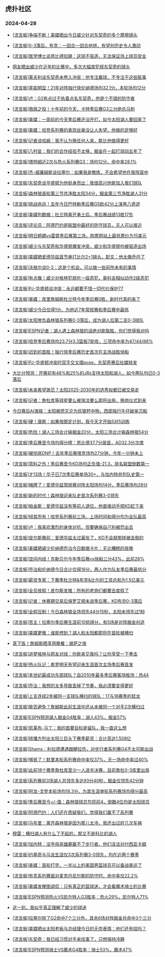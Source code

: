 ## 虎扑社区 
### 2024-04-28

+ [[流言板]争端不断！美媒晒出今日威少针对东契奇的多个摩擦镜头](https://bbs.hupu.com/626025836.html)

+ [[流言板]0-3落后，布克：一回合一回合地拼，有望创历史令人激动](https://bbs.hupu.com/626022832.html)

+ [[流言板]医学博士谈恩比德拉腿：这球不驱逐，无法保证场上球员安全](https://bbs.hupu.com/626025212.html)

+ [网友晒出威少在近年的比赛中，多次大幅度犯规东契奇的镜头](https://bbs.hupu.com/626019714.html)

+ [[流言板]莱夫利谈东契奇未卷入冲突：他专注赢球，不专注于这些脏事](https://bbs.hupu.com/626025103.html)

+ [[流言板]差距明显！21年对阵独行侠伦纳德场均32.1分，本轮场均12分](https://bbs.hupu.com/626022739.html)

+ [[流言板]卢：G2有点过于执着点名东契奇，他是个不错的防守者](https://bbs.hupu.com/626024955.html)

+ [[流言板]救赎之投！十年前的今天，卡特季后赛G3三分绝杀马刺](https://bbs.hupu.com/626022166.html)

+ [[流言板]美媒：一周前的今天季后赛还没开打，如今太阳湖人要回家了](https://bbs.hupu.com/626022124.html)

+ [[流言板]美媒：哈登系列赛的表现丝毫没让人失望，他做的足够好](https://bbs.hupu.com/626021239.html)

+ [[流言板]记者谈哈姆：我不认为换任何人来，能比他做得更好](https://bbs.hupu.com/626024325.html)

+ [[流言板]八村垒：我们的合作经验不太够，掘金在一起打球四五年了](https://bbs.hupu.com/626025876.html)

+ [[流言板]塔特姆近2次与热火系列赛G3：场均12分，命中率28.1%](https://bbs.hupu.com/626026524.html)

+ [[流言板]杰-威廉姆斯谈拉塞尔：如果我是教练，不会希望他在我阵容中](https://bbs.hupu.com/626024391.html)

+ [[流言板]东契奇谈华盛顿为他挺身而出：我很高兴他能加入我们球队](https://bbs.hupu.com/626024715.html)

+ [[流言板]森林狼首轮第三节共净胜太阳34分，掘金第三节净胜湖人31分](https://bbs.hupu.com/626024886.html)

+ [[流言板]挑战命运！去年今日巴特勒季后赛G5砍42分上演黑八奇迹](https://bbs.hupu.com/626022637.html)

+ [[流言板]美媒列数据：杜兰特离开勇士后，季后赛战绩13胜17负](https://bbs.hupu.com/626020117.html)

+ [[流言板]评论员：阿德巴约是联盟中最好的防守球员，无人可以接近](https://bbs.hupu.com/626026046.html)

+ [[流言板]明日鹈鹕vs雷霆季后赛第三场，购票网站上最低票价为15美元](https://bbs.hupu.com/626024485.html)

+ [[流言板]威少与东契奇和华盛顿爆发冲突，威少和华盛顿均被驱逐出场](https://bbs.hupu.com/626012287.html)

+ [[流言板]美媒晒爱德华兹首节单打比尔2+1镜头，配文：他太像乔丹了](https://bbs.hupu.com/626025083.html)

+ [[流言板]沃格尔谈0-3：这是个机会，可以做一些前所未有的事情](https://bbs.hupu.com/626019663.html)

+ [[流言板]有点像！威少对格林犯规吃一级恶犯，奥科吉相似动作2级恶犯](https://bbs.hupu.com/626019712.html)

+ [[流言板]PJ-华盛顿谈冲突：永远都要不惜一切代价保护77](https://bbs.hupu.com/626019471.html)

+ [[流言板]美媒：库里詹姆斯杜兰特今年季后赛0胜，新时代真的来了](https://bbs.hupu.com/626019294.html)

+ [[流言板]威少今日仅得1分，为他近7年常规赛和季后赛中最低](https://bbs.hupu.com/626024866.html)

+ [[流言板]太阳惨负森林狼系列赛0-3落后，成为湖人后第二支0-3球队](https://bbs.hupu.com/626018270.html)

+ [[流言板]ESPN记者：湖人遇上森林狼的话绝对能取胜，你们觉得我对吗](https://bbs.hupu.com/626019308.html)

+ [[流言板]哈登季后赛场均23.7分3.3篮板7助攻，三项命中率为47/44/88%](https://bbs.hupu.com/626019278.html)

+ [[流言板]迟到的首胜！独行侠季后赛历史首次在主场战胜快船](https://bbs.hupu.com/626022245.html)

+ [[流言板]PJ-华盛顿冲突时双手交叉摆pose，东契奇赛后社媒转发](https://bbs.hupu.com/626019032.html)

+ [大比分预测：开赛前有48%和25%的JRs支持太阳和湖人，如今两队均已0-3落后](https://bbs.hupu.com/626018546.html)

+ [[流言板]未来希望渺茫？太阳2025-2030年的选秀权都已被交易走](https://bbs.hupu.com/626018857.html)

+ [[流言板]记者：詹杜库等球星要么被淘汰要么即将出局，换岗仪式到来](https://bbs.hupu.com/626019173.html)

+ [今日赛后AI海报：太阳被熄灭沦为灰狼杯中物，西部独行牛仔破釜沉船](https://bbs.hupu.com/626018295.html)

+ [[流言板]硬！唐斯：如果按既定计划，我今天才开始5对5训练](https://bbs.hupu.com/626022470.html)

+ [[流言板]危险！湖人三场合计输掘金20分，太阳三场合计输森林狼54分](https://bbs.hupu.com/626018469.html)

+ [[流言板]季后赛至今场均得分榜：恩比德37.7分居首，AD32.3分次席](https://bbs.hupu.com/626023237.html)

+ [[流言板]被彻底DNP！去年季后赛塔克场均27分钟，今年一分钟未上](https://bbs.hupu.com/626023178.html)

+ [[流言板]意料之外！季后赛至今KD场均正负值-21.3，排名联盟倒数第一](https://bbs.hupu.com/626019611.html)

+ [[流言板]才13场！华子已7次季后赛单场30+，与加内特并列队史第一](https://bbs.hupu.com/626018308.html)

+ [[流言板]摊牌了！爱德华兹常规赛对阵太阳场均14分，季后赛场均28分](https://bbs.hupu.com/626023006.html)

+ [[流言板]新的时代！森林狼迎来队史首次系列赛3-0领先](https://bbs.hupu.com/626018277.html)

+ [[流言板]帕金斯：爱德华兹没有等前人退位，他直接动手把KD赶下来](https://bbs.hupu.com/626017918.html)

+ [[流言板]倾其所有！哈登系列赛前三场，上场时间和得分均为全队最高](https://bbs.hupu.com/626018194.html)

+ [[流言板]卢：我喜欢激烈的身体对抗，但要确保自己别被罚出去](https://bbs.hupu.com/626025248.html)

+ [[流言板]皮尔斯赛前：爱德华兹太过嚣张了，KD不会就那样被击倒的](https://bbs.hupu.com/626020415.html)

+ [[流言板]美媒晒威少伦纳德乔治今日数据卡片：无比糟糕的夜晚](https://bbs.hupu.com/626026176.html)

+ [[流言板]空间内线！克勒贝尔今年季后赛vs快船三分43%，此前28%](https://bbs.hupu.com/626018127.html)

+ [[流言板]乔治和伦纳德今日合计仅得16分，两人作为队友季后赛最低分](https://bbs.hupu.com/626018015.html)

+ [[流言板]薪资专家：下赛季杜兰特&布克&比尔的工资总和为1.5亿美元](https://bbs.hupu.com/626018428.html)

+ [[流言板]全员放假！皮尔斯发推：所有的老炮们都要去度假了](https://bbs.hupu.com/626017747.html)

+ [[流言板]记者：休赛期交易后保罗艾顿未进季后赛，KD布克0-3落后](https://bbs.hupu.com/626022472.html)

+ [[流言板]全程压制！今日森林狼全场领先44分15秒，太阳未领先过1秒](https://bbs.hupu.com/626022087.html)

+ [[流言板]苦主！拉塞尔季后赛生涯前10低得分，有5场是对阵掘金创造](https://bbs.hupu.com/626024244.html)

+ [[流言板]美媒更推：谁能想到？湖人和太阳都即将在首轮被横扫](https://bbs.hupu.com/626018719.html)

+ [真下饭！詹姆斯晒享用晚餐：披萨之夜](https://bbs.hupu.com/626018701.html)

+ [[流言板]追梦格林与网友对线：你能来见我吗？让你享受一下拳击](https://bbs.hupu.com/626015579.html)

+ [[流言板]热火队记：希罗明天有望迎来生涯首次主场季后赛首发](https://bbs.hupu.com/626025693.html)

+ [[流言板]本世纪最成功东部球队？自2010年最多季后赛客场胜场：热44](https://bbs.hupu.com/626026329.html)

+ [[流言板]乔治：我想的太多导致丢掉了节奏，我必须要变得更好](https://bbs.hupu.com/626026923.html)

+ [[流言板]上支连续2年被同一支球队横扫的球队：17与18赛季的猛龙](https://bbs.hupu.com/626027116.html)

+ [[流言板]能否避免？詹姆斯此前生涯中还从未被同一个对手2次横扫过](https://bbs.hupu.com/626023061.html)

+ [[流言板]ESPN预测湖人掘金G4胜率：湖人43%，掘金57%](https://bbs.hupu.com/626027024.html)

+ [[流言板]凯莱布-马丁：我的首要目标是留队，我一直这么想](https://bbs.hupu.com/626025619.html)

+ [[流言板]转播方列出太阳三巨头下赛季薪资：合计高达1.508亿](https://bbs.hupu.com/626027164.html)

+ [[流言板]Shams：利拉德遭遇跟腱拉伤，对步行者系列赛G4不太可能出战](https://bbs.hupu.com/626027761.html)

+ [[流言板]够铁了！默里本轮系列赛命中率仅37%，无一场命中率过40%](https://bbs.hupu.com/626027590.html)

+ [[流言板]此前18个赛季詹杜库至少一人进半决赛，目前詹杜0-3库里出局](https://bbs.hupu.com/626027292.html)

+ [[流言板]系列赛前3场湖人共领先多达93分40秒，掘金仅领先42分钟](https://bbs.hupu.com/626027405.html)

+ [[流言板]阿龙-戈登本轮场均18.3分，为其生涯单轮系列赛场均得分最高](https://bbs.hupu.com/626027746.html)

+ [[流言板]季后赛至今+/-值：森林狼球员包揽前4，倒数4位均是太阳球员](https://bbs.hupu.com/626027479.html)

+ [[流言板]阿德巴约：人们还在质疑我们，觉得我们赢不了系列赛](https://bbs.hupu.com/626027462.html)

+ [[流言板]马布里：离开森林狼是因为那儿太冷，我还出过好几次车祸](https://bbs.hupu.com/626027326.html)

+ [穆雷：横扫湖人有什么了不起的，那又不是科比的湖人](https://bbs.hupu.com/626026384.html)

+ [[流言板]加内特：没字母哥雄鹿赢不了步行者，他们没法对付西亚卡姆](https://bbs.hupu.com/626027135.html)

+ [[流言板]约基奇与马龙生涯仅3次系列赛3-0领先，均在近两个赛季](https://bbs.hupu.com/626027456.html)

+ [[流言板]美媒：首轮打完，一半以上的美国男篮球员可以备战奥运了](https://bbs.hupu.com/626027270.html)

+ [[流言板]布克系列赛面对麦克丹尼尔斯的防守时，命中率仅22.2%](https://bbs.hupu.com/626027982.html)

+ [[流言板]美媒发梗图调侃：只有真正的篮球迷，才会看魔术骑士的比赛](https://bbs.hupu.com/626028294.html)

+ [[流言板]ESPN预测热火VS凯尔特人G3胜率：热火29%，凯尔特人71%](https://bbs.hupu.com/626027094.html)

+ [这一刻，我似乎真正理解了威少的球迷](https://bbs.hupu.com/626027687.html)

+ [[流言板]拉塞尔除了G2命中7个三分外，其余6场对阵掘金共命中3个三分](https://bbs.hupu.com/626027341.html)

+ [[流言板]美媒晒出太阳老板与总经理今日的无奈表情：他们还有招吗？](https://bbs.hupu.com/626027863.html)

+ [[流言板]东契奇：我已经习惯对手来找事了，只想保持冷静](https://bbs.hupu.com/626027888.html)

+ [[流言板]ESPN预测骑士VS魔术G4胜率：骑士53%，魔术47%](https://bbs.hupu.com/626027168.html)

